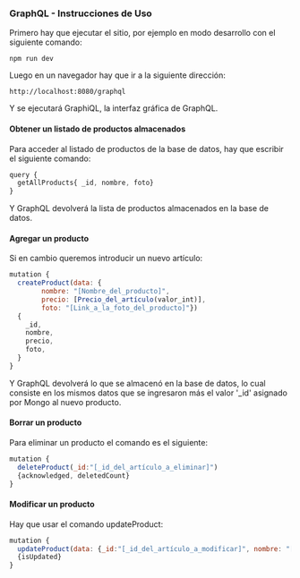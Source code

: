 ### GraphQL - Instrucciones de Uso

Primero hay que ejecutar el sitio, por ejemplo en modo desarrollo con el siguiente comando:

  `npm run dev`
      
Luego en un navegador hay que ir a la siguiente dirección:

    http://localhost:8080/graphql
    
Y se ejecutará GraphiQL, la interfaz gráfica de GraphQL.


#### Obtener un listado de productos almacenados

Para acceder al listado de productos de la base de datos, hay que escribir el siguiente comando:

```javascript
query {
  getAllProducts{ _id, nombre, foto}
}
```
Y GraphQL devolverá la lista de productos almacenados en la base de datos.

#### Agregar un producto

Si en cambio queremos introducir un nuevo artículo:

```javascript
mutation {
  createProduct(data: {
        nombre: "[Nombre_del_producto]",
    	precio: [Precio_del_artículo(valor_int)],
    	foto: "[Link_a_la_foto_del_producto]"}) 
  {
    _id,
    nombre,
    precio,
    foto,
  }
}
```

Y GraphQL devolverá lo que se almacenó en la base de datos, lo cual consiste en los mismos datos que se ingresaron más el valor '_id' asignado por Mongo al nuevo producto.


#### Borrar un producto

Para eliminar un producto el comando es el siguiente:

```javascript
mutation {
  deleteProduct(_id:"[_id_del_artículo_a_eliminar]")
  {acknowledged, deletedCount}
}
```

#### Modificar un producto

Hay que usar el comando updateProduct:

```javascript
mutation {
  updateProduct(data: {_id:"[_id_del_artículo_a_modificar]", nombre: "[Nombre_nuevo]", precio: [Precio_nuevo], foto: "[Nueva_foto]"})
  {isUpdated}
}
```
